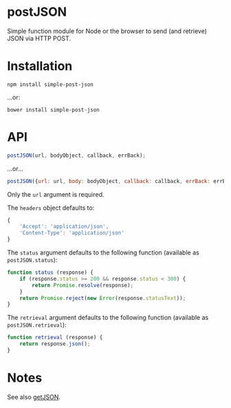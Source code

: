 # postJSON

Simple function module for Node or the browser to send (and retrieve) JSON via HTTP POST.

# Installation

`npm install simple-post-json`

...or:

`bower install simple-post-json`

# API

```js
postJSON(url, bodyObject, callback, errBack);
```

...or...

```js
postJSON({url: url, body: bodyObject, callback: callback, errBack: errBack, headers: headers, status: statusCallback, retrieval: retrievalCallback);
```

Only the `url` argument is required.

The `headers` object defaults to:

```js
{
    'Accept': 'application/json',
    'Content-Type': 'application/json'
}
```

The `status` argument defaults to the following function (available as `postJSON.status`):

```js
function status (response) {
    if (response.status >= 200 && response.status < 300) {
        return Promise.resolve(response);
    }
    return Promise.reject(new Error(response.statusText));
}
```

The `retrieval` argument defaults to the following function (available as `postJSON.retrieval`):

```js
function retrieval (response) {
    return response.json();
}
```

# Notes

See also [getJSON](https://github.com/brettz9/getJSON).
